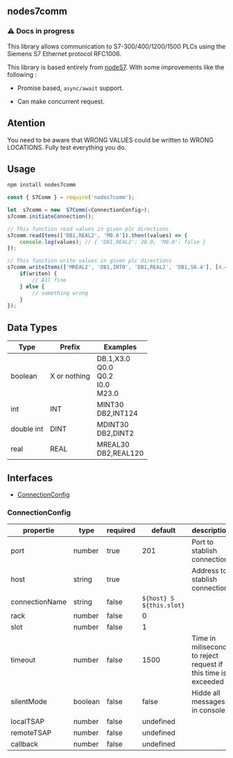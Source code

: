
## nodes7comm

  

### ⚠️ **Docs in progress**

  

This library allows communication to S7-300/400/1200/1500 PLCs using the Siemens S7 Ethernet protocol RFC1006.

  

This library is based entirely from [nodeS7](https://github.com/plcpeople/nodeS7). With some improvements like the following :

  

* Promise based, `async/await` support.

* Can make concurrent request.

  

## Atention

  

You need to be aware that WRONG VALUES could be written to WRONG LOCATIONS. Fully test everything you do.

  

## Usage

  

```sh
npm install nodes7comm
```

```ts
const { S7Comm } = require('nodes7comm');

let  s7comm = new  S7Comm(<ConnectionConfig>);
s7comm.initiateConnection();

// This function read values in given plc directions
s7comm.readItems(['DB1,REAL2', 'M0.0']).then((values) => {
	console.log(values); // { 'DB1,REAL2': 20.0, 'M0.0': false }
});

// This function write values in given plc directions
s7comm.writeItems(['MREAL2', 'DB1,INT0', 'DB1,REAL2', 'DB1,S6.4'], [4.4, 100, 32.3, 'Hello' ]).then((writen) => {
	if(writen) {
		// All fine
	} else {
		// something wrong
	}
});
```

## Data Types
| Type | Prefix | Examples |
| - | - | - |
| boolean | X or nothing | DB.1,X3.0 <br> Q0.0 <br> Q0.2 <br> I0.0 <br> M23.0 |
| int | INT | MINT30 <br> DB2,INT124 |
| double int | DINT | MDINT30 <br> DB2,DINT2 |
| real | REAL | MREAL30 <br> DB2,REAL120 |

## Interfaces

- [ConnectionConfig](#connectionConfig)

<a  name="connectionConfig"></a>

### ConnectionConfig

  

| propertie | type | required | default | description |
|--|--|--|--|--|
|port|number |true| 201 | Port to stablish connection
|host|string |true|  | Address to stablish connection
|connectionName|string |false| ```${host} S ${this.slot}``` |
|rack|number |false| 0 |
|slot|number |false| 1 |
|timeout|number |false| 1500 | Time in miliseconds to reject request if this time is exceeded
|silentMode|boolean |false| false | Hidde all messages in console
|localTSAP|number |false| undefined |
|remoteTSAP|number |false| undefined |
|callback|number |false| undefined |